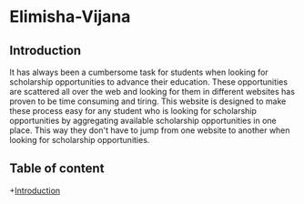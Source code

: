 # Elimisha-Vijana

## Introduction

It has always been a cumbersome task for students when looking for scholarship opportunities to advance their education. 
These opportunities are scattered all over the web and looking for them in different websites has proven to be time consuming and tiring. 
This website is designed to make these process easy for any student who is looking for scholarship opportunities by aggregating available 
scholarship opportunities in one place. This way they don't have to jump from one website to another when looking for scholarship opportunities.

## Table of content

+[Introduction](#introduction)
